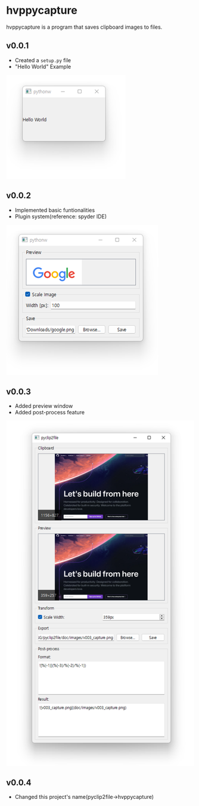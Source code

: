 # hvppycapture

hvppycapture is a program that saves clipboard images to files.

## v0.0.1

- Created a `setup.py` file
- "Hello World" Example

![capture v0.0.1](doc/images/hello_world.png)

## v0.0.2

- Implemented basic funtionalities
- Plugin system(reference: spyder IDE)

![capture v0.0.2](doc/images/v002_capture.png)

## v0.0.3

- Added preview window
- Added post-process feature

![v003_capture.png](doc/images/v003_capture.png)

## v0.0.4

- Changed this project's name(pyclip2file→hvppycapture)
